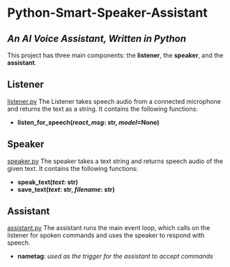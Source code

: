 # Python-Smart-Speaker-Assistant

## _An AI Voice Assistant, Written in Python_

[This is how to add a comment]: # 

This project has three main components: the **listener**, the **speaker**, and the **assistant**.

## Listener 
[listener.py](listener.py)
The Listener takes speech audio from a connected microphone and returns the text as a string.
It contains the following functions:
- **listen_for_speech(_react_msg_: str, _model_=None)**


## Speaker 
[speaker.py](speaker.py)
The speaker takes a text string and returns speech audio of the given text.
It contains the following functions:
- **speak_text(_text_: str)**
- **save_text(_text_: str, _filename_: str)**


## Assistant 
[assistant.py](assistant.py)
The assistant runs the main event loop, which calls on the listener for spoken commands and uses the speaker to respond with speech.
- **nametag**: _used as the trigger for the assistant to accept commands_
